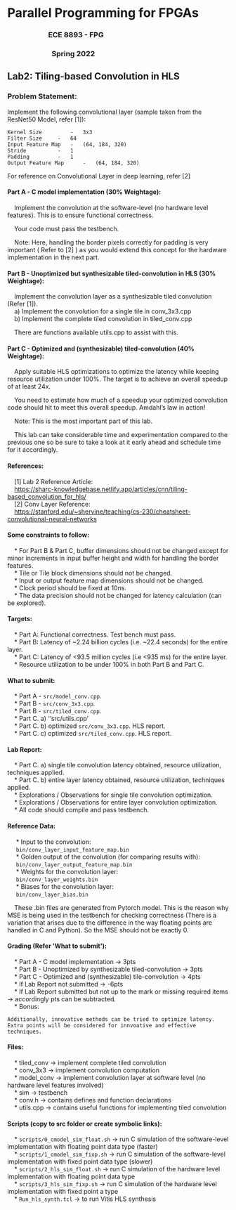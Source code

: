 <h1>Parallel Programming for FPGAs</h1>
<h3>&nbsp;&nbsp;&nbsp;&nbsp;&nbsp;&nbsp;&nbsp;&nbsp;&nbsp;&nbsp;&nbsp;&nbsp;&nbsp;&nbsp;&nbsp;&nbsp;&nbsp;&nbsp;&nbsp;&nbsp;&nbsp;&nbsp;&nbsp;&nbsp;ECE 8893 - FPG</h3>
<h3>&nbsp;&nbsp;&nbsp;&nbsp;&nbsp;&nbsp;&nbsp;&nbsp;&nbsp;&nbsp;&nbsp;&nbsp;&nbsp;&nbsp;&nbsp;&nbsp;&nbsp;&nbsp;&nbsp;&nbsp;&nbsp;&nbsp;&nbsp;&nbsp;&nbsp;&nbsp;Spring 2022</h3>
<h2>Lab2: Tiling-based Convolution in HLS</h2>

<h3>Problem Statement:</h3>

Implement the following convolutional layer (sample taken from the ResNet50 Model, refer [1]):
```
Kernel Size 		- 	3x3
Filter Size	 	- 	64
Input Feature Map 	- 	(64, 184, 320) 
Stride 			- 	1
Padding 		- 	1
Output Feature Map      - 	(64, 184, 320)
```
For reference on Convolutional Layer in deep learning, refer [2] 
 
<h4>Part A - C model implementation (30% Weightage):</h4>

&nbsp;&nbsp;&nbsp;&nbsp;Implement the convolution at the software-level (no hardware level features). This is to ensure functional correctness. 

&nbsp;&nbsp;&nbsp;&nbsp;Your code must pass the testbench.

&nbsp;&nbsp;&nbsp;&nbsp;Note: Here, handling the border pixels correctly for padding is very important ( Refer to [2] ) as you would extend this concept for the hardware implementation in the next part.
 
<h4>Part B - Unoptimized but synthesizable tiled-convolution in HLS (30% Weightage):</h4>

&nbsp;&nbsp;&nbsp;&nbsp;Implement the convolution layer as a synthesizable tiled convolution (Refer [1]).<br>
&nbsp;&nbsp;&nbsp;&nbsp;a) Implement the convolution for a single tile in conv_3x3.cpp<br>
&nbsp;&nbsp;&nbsp;&nbsp;b) Implement the complete tiled convolution in tiled_conv.cpp<br>

&nbsp;&nbsp;&nbsp;&nbsp;There are functions available utils.cpp to assist with this.
 

<h4>Part C - Optimized and (synthesizable) tiled-convolution (40% Weightage):</h4>

&nbsp;&nbsp;&nbsp;&nbsp;Apply suitable HLS optimizations to optimize the latency while keeping resource utilization under 100%. The target is to achieve an overall speedup of at least 24x.

&nbsp;&nbsp;&nbsp;&nbsp;You need to estimate how much of a speedup your optimized convolution code should hit to meet this overall speedup. Amdahl’s law in action!

&nbsp;&nbsp;&nbsp;&nbsp;Note: This is the most important part of this lab.
 
&nbsp;&nbsp;&nbsp;&nbsp;This lab can take considerable time and experimentation compared to the previous one so be sure to take a look at it early ahead and schedule time for it accordingly.
 
<h4>References:</h4>

&nbsp;&nbsp;&nbsp;&nbsp;[1] Lab 2 Reference Article:<br>
&nbsp;&nbsp;&nbsp;&nbsp;https://sharc-knowledgebase.netlify.app/articles/cnn/tiling-based_convolution_for_hls/<br>
&nbsp;&nbsp;&nbsp;&nbsp;[2] Conv Layer Reference:<br>
&nbsp;&nbsp;&nbsp;&nbsp;https://stanford.edu/~shervine/teaching/cs-230/cheatsheet-convolutional-neural-networks
 
<h4>Some constraints to follow:</h4>

&nbsp;&nbsp;&nbsp;&nbsp;* For Part B & Part C, buffer dimensions should not be changed except for minor increments in input buffer height and width for handling the border features.<br>
&nbsp;&nbsp;&nbsp;&nbsp;* Tile or Tile block dimensions should not be changed.<br>
&nbsp;&nbsp;&nbsp;&nbsp;* Input or output feature map dimensions should not be changed.<br>
&nbsp;&nbsp;&nbsp;&nbsp;* Clock period should be fixed at 10ns.<br>
&nbsp;&nbsp;&nbsp;&nbsp;* The data precision should not be changed for latency calculation (can be explored).<br>
 
<h4>Targets:</h4>

&nbsp;&nbsp;&nbsp;&nbsp;* Part A: Functional correctness. Test bench must pass.<br>
&nbsp;&nbsp;&nbsp;&nbsp;* Part B: Latency of ~2.24 billion cycles (i.e. ~22.4 seconds) for the entire layer.<br>
&nbsp;&nbsp;&nbsp;&nbsp;* Part C: Latency of <93.5 million cycles (i.e <935 ms) for the entire layer.<br>
&nbsp;&nbsp;&nbsp;&nbsp;* Resource utilization to be under 100% in both Part B and Part C.<br>
 
<h4>What to submit:</h4>

&nbsp;&nbsp;&nbsp;&nbsp;* Part A - `src/model_conv.cpp`.<br>
&nbsp;&nbsp;&nbsp;&nbsp;* Part B - `src/conv_3x3.cpp`.<br>
&nbsp;&nbsp;&nbsp;&nbsp;* Part B - `src/tiled_conv.cpp`.<br>
&nbsp;&nbsp;&nbsp;&nbsp;* Part C. a) ‘‘src/utils.cpp’<br>
&nbsp;&nbsp;&nbsp;&nbsp;* Part C. b) optimized `src/conv_3x3.cpp`. HLS report.<br>
&nbsp;&nbsp;&nbsp;&nbsp;* Part C. c) optimized `src/tiled_conv.cpp`. HLS report.<br>

<h4>Lab Report:</h4>

&nbsp;&nbsp;&nbsp;&nbsp;* Part C. a) single tile convolution latency obtained, resource utilization, techniques applied.<br>
&nbsp;&nbsp;&nbsp;&nbsp;* Part C. b) entire layer latency obtained, resource utilization, techniques applied.<br>
&nbsp;&nbsp;&nbsp;&nbsp;* Explorations / Observations for single tile convolution optimization.<br>
&nbsp;&nbsp;&nbsp;&nbsp;* Explorations / Observations for entire layer convolution optimization.<br>
&nbsp;&nbsp;&nbsp;&nbsp;* All code should compile and pass testbench.<br>
 
<h4>Reference Data:</h4>

&nbsp;&nbsp;&nbsp;&nbsp; * Input to the convolution:<br>
&nbsp;&nbsp;&nbsp;&nbsp; `bin/conv_layer_input_feature_map.bin`<br>
&nbsp;&nbsp;&nbsp;&nbsp; * Golden output of the convolution (for comparing results with):<br>
&nbsp;&nbsp;&nbsp;&nbsp; `bin/conv_layer_output_feature_map.bin`<br>
&nbsp;&nbsp;&nbsp;&nbsp; * Weights for the convolution layer:<br>
&nbsp;&nbsp;&nbsp;&nbsp; `bin/conv_layer_weights.bin`<br>
&nbsp;&nbsp;&nbsp;&nbsp; * Biases for the convolution layer:<br>
&nbsp;&nbsp;&nbsp;&nbsp; `bin/conv_layer_bias.bin`

&nbsp;&nbsp;&nbsp;&nbsp;These .bin files are generated from Pytorch model. This is the reason why MSE is being used in the testbench for checking correctness (There is a variation that arises due to the difference in the way floating points are handled in C and Python). So the MSE should not be exactly 0.
 


<h4>Grading (Refer 'What to submit'):</h4>

&nbsp;&nbsp;&nbsp;&nbsp;* Part A - C model implementation -> 3pts<br>
&nbsp;&nbsp;&nbsp;&nbsp;* Part B - Unoptimized by synthesizable tiled-convolution -> 3pts<br>
&nbsp;&nbsp;&nbsp;&nbsp;* Part C - Optimized and (synthesizable) tile-convolution -> 4pts<br>
&nbsp;&nbsp;&nbsp;&nbsp;* If Lab Report not submitted -> -6pts<br>
&nbsp;&nbsp;&nbsp;&nbsp;* If Lab Report submitted but not up to the mark or missing required items -> accordingly pts can be subtracted.<br>
&nbsp;&nbsp;&nbsp;&nbsp;* Bonus:<br>
```
Additionally, innovative methods can be tried to optimize latency.
Extra points will be considered for innvoative and effective techniques.
```

<h4>Files:</h4>

&nbsp;&nbsp;&nbsp;&nbsp;* tiled_conv -> implement complete tiled convolution<br>
&nbsp;&nbsp;&nbsp;&nbsp;* conv_3x3 -> implement convolution computation<br>
&nbsp;&nbsp;&nbsp;&nbsp;* model_conv -> implement convolution layer at software level (no hardware level features involved)<br>
&nbsp;&nbsp;&nbsp;&nbsp;* sim -> testbench<br>
&nbsp;&nbsp;&nbsp;&nbsp;* conv.h -> contains defines and function declarations<br>
&nbsp;&nbsp;&nbsp;&nbsp;* utils.cpp -> contains useful functions for implementing tiled convolution<br>

<h4>Scripts (copy to src folder or create symbolic links):</h4>

&nbsp;&nbsp;&nbsp;&nbsp;* `scripts/0_cmodel_sim_float.sh` -> run C simulation of the software-level implementation with floating point data type (faster)<br>
&nbsp;&nbsp;&nbsp;&nbsp;* `scripts/1_cmodel_sim_fixp.sh` -> run C simulation of the software-level implementation with fixed point data type (slower)<br>
&nbsp;&nbsp;&nbsp;&nbsp;* `scripts/2_hls_sim_float.sh` -> run C simulation of the hardware level implementation with floating point data type<br>
&nbsp;&nbsp;&nbsp;&nbsp;* `scripts/3_hls_sim_fixp.sh` -> run C simulation of the hardware level implementation with fixed point a type<br>
&nbsp;&nbsp;&nbsp;&nbsp;* `Run_hls_synth.tcl` -> to run Vitis HLS synthesis<br>
